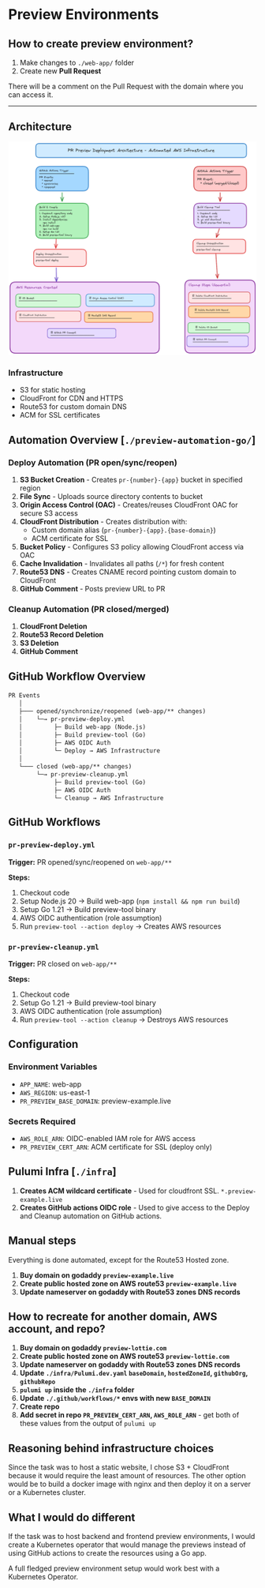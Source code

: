 # Preview Environments

## How to create preview environment?
1. Make changes to `./web-app/` folder
2. Create new **Pull Request**

There will be a comment on the Pull Request with the domain where you can access it.

---

## Architecture

![Architecture Diagram](preview.png)

### Infrastructure
- S3 for static hosting
- CloudFront for CDN and HTTPS
- Route53 for custom domain DNS
- ACM for SSL certificates 

## Automation Overview [`./preview-automation-go/`]

### Deploy Automation (PR open/sync/reopen)

1. **S3 Bucket Creation** - Creates `pr-{number}-{app}` bucket in specified region
2. **File Sync** - Uploads source directory contents to bucket
3. **Origin Access Control (OAC)** - Creates/reuses CloudFront OAC for secure S3 access
4. **CloudFront Distribution** - Creates distribution with:
   - Custom domain alias (`pr-{number}-{app}.{base-domain}`)
   - ACM certificate for SSL
5. **Bucket Policy** - Configures S3 policy allowing CloudFront access via OAC
6. **Cache Invalidation** - Invalidates all paths (`/*`) for fresh content
7. **Route53 DNS** - Creates CNAME record pointing custom domain to CloudFront
8. **GitHub Comment** - Posts preview URL to PR 

### Cleanup Automation (PR closed/merged) 

1. **CloudFront Deletion** 
2. **Route53 Record Deletion** 
3. **S3 Deletion** 
4. **GitHub Comment** 

## GitHub Workflow Overview 

```
PR Events
   │
   ├─── opened/synchronize/reopened (web-app/** changes)
   │    └─→ pr-preview-deploy.yml
   │         ├─ Build web-app (Node.js)
   │         ├─ Build preview-tool (Go)
   │         ├─ AWS OIDC Auth
   │         └─ Deploy → AWS Infrastructure
   │
   └─── closed (web-app/** changes)
        └─→ pr-preview-cleanup.yml
             ├─ Build preview-tool (Go)
             ├─ AWS OIDC Auth
             └─ Cleanup → AWS Infrastructure
```

## GitHub Workflows

### `pr-preview-deploy.yml`
**Trigger:** PR opened/sync/reopened on `web-app/**`

**Steps:**
1. Checkout code
2. Setup Node.js 20 → Build web-app (`npm install && npm run build`)
3. Setup Go 1.21 → Build preview-tool binary
4. AWS OIDC authentication (role assumption)
5. Run `preview-tool --action deploy` → Creates AWS resources

### `pr-preview-cleanup.yml`
**Trigger:** PR closed on `web-app/**`

**Steps:**
1. Checkout code
2. Setup Go 1.21 → Build preview-tool binary
3. AWS OIDC authentication (role assumption)
4. Run `preview-tool --action cleanup` → Destroys AWS resources

## Configuration

### Environment Variables
- `APP_NAME`: web-app
- `AWS_REGION`: us-east-1
- `PR_PREVIEW_BASE_DOMAIN`: preview-example.live

### Secrets Required
- `AWS_ROLE_ARN`: OIDC-enabled IAM role for AWS access
- `PR_PREVIEW_CERT_ARN`: ACM certificate for SSL (deploy only)

## Pulumi Infra [`./infra`]

1. **Creates ACM wildcard certificate** - Used for cloudfront SSL. `*.preview-example.live`
2. **Creates GitHub actions OIDC role** - Used to give access to the Deploy and Cleanup automation on GitHub actions.

## Manual steps 

Everything is done automated, except for the Route53 Hosted zone.

1. **Buy domain on godaddy `preview-example.live`**
2. **Create public hosted zone on AWS route53 `preview-example.live`**
3. **Update nameserver on godaddy with Route53 zones DNS records**

## How to recreate for another domain, AWS account, and repo?

1. **Buy domain on godaddy `preview-lottie.com`**
2. **Create public hosted zone on AWS route53 `preview-lottie.com`**
3. **Update nameserver on godaddy with Route53 zones DNS records**
4. **Update `./infra/Pulumi.dev.yaml` `baseDomain`, `hostedZoneId`, `githubOrg`, `githubRepo`**
5. **`pulumi up` inside the `./infra` folder**
6. **Update `./.github/workflows/*` envs with new `BASE_DOMAIN`**
7. **Create repo**
8. **Add secret in repo `PR_PREVIEW_CERT_ARN`, `AWS_ROLE_ARN`** - get both of these values from the output of `pulumi up`

## Reasoning behind infrastructure choices

Since the task was to host a static website, I chose S3 + CloudFront because it would require the least amount of resources. The other option would be to build a docker image with nginx and then deploy it on a server or a Kubernetes cluster.

## What I would do different

If the task was to host backend and frontend preview environments, I would create a Kubernetes operator that would manage the previews instead of using GitHub actions to create the resources using a Go app.

A full fledged preview environment setup would work best with a Kubernetes Operator.
